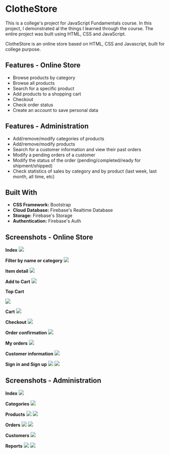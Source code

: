 # ClotheStore

This is a college's project for JavaScript Fundamentals course. In this project, I demonstrated al the things I learned through the course. The entire project was built using HTML, CSS and JavaScript.

ClotheStore is an online store based on HTML, CSS and Javascript, built for college purpose.

## Features - Online Store
*	Browse products by category
*	Browse all products 
*	Search for a specific product
*	Add products to a shopping cart
*	Checkout
*	Check order status
*	Create an account to save personal data

## Features - Administration
*	Add/remove/modify categories of products
*	Add/remove/modify products
*	Search for a customer information and view their past orders
*	Modify a pending orders of a customer
*	Modify the status of the order (pending/completed/ready for shipment/shipped)
*	Check statistics of sales by category and by product (last week, last month, all time, etc)

## Built With
* **CSS Framework:** Bootstrap
* **Cloud Database:** Firebase's Realtime Database
* **Storage:** Firebase's Storage
* **Authentication:** Firebase's Auth

## Screenshots - Online Store

**Index**
![](/store-images/index.png)

**Filter by name or category**
![](/store-images/filter.png)

**Item detail**
![](/store-images/item-detail.png)

**Add to Cart**
![](/store-images/add-to-cart.png)

**Top Cart**

![](/store-images/top-cart.png)

**Cart**
![](/store-images/cart.png)

**Checkout**
![](/store-images/checkout.png)

**Order confirmation**
![](/store-images/order-confirmation.png)

**My orders**
![](/store-images/my-orders.png)

**Customer information**
![](/store-images/user-info.png)

**Sign in and Sign up**
![](/store-images/signin.png)
![](/store-images/signup.png)

## Screenshots - Administration
**Index**
![](/store-images/admin-dashboard.png)

**Categories**
![](/store-images/categories.png)

**Products**
![](/store-images/products.png)
![](/store-images/new-product.png)

**Orders**
![](/store-images/orders.png)
![](/store-images/detail.png)

**Customers**
![](/store-images/customers.png)

**Reports**
![](/store-images/sales-category.png)
![](/store-images/sales-product.png)
